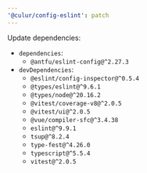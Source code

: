 ```yaml
---
'@culur/config-eslint': patch
---
```


Update dependencies:

- `dependencies`:
  - `@antfu/eslint-config@^2.27.3`
- `devDependencies`:
  - `@eslint/config-inspector@^0.5.4`
  - `@types/eslint@^9.6.1`
  - `@types/node@^20.16.2`
  - `@vitest/coverage-v8@^2.0.5`
  - `@vitest/ui@^2.0.5`
  - `@vue/compiler-sfc@^3.4.38`
  - `eslint@^9.9.1`
  - `tsup@^8.2.4`
  - `type-fest@^4.26.0`
  - `typescript@^5.5.4`
  - `vitest@^2.0.5`
